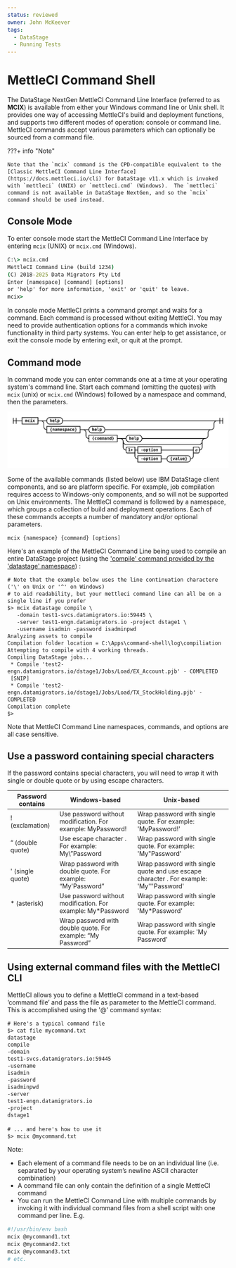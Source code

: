 ```yaml
---
status: reviewed
owner: John McKeever
tags:
  - DataStage
  - Running Tests
---
```

# MettleCI Command Shell

The DataStage NextGen MettleCI Command Line Interface (referred to as **MCIX**) is available from either your Windows command line or Unix shell.  It provides one way of accessing MettleCI's build and deployment functions, and supports two different modes of operation: console or command line.  MettleCI commands accept various parameters which can optionally be sourced from a command file.

???+ info "Note"

    Note that the `mcix` command is the CPD-compatible equivalent to the [Classic MettleCI Command Line Interface](https://docs.mettleci.io/cli) for DataStage v11.x which is invoked with `mettleci` (UNIX) or `mettleci.cmd` (Windows).  The `mettleci` command is not available in DataStage NextGen, and so the `mcix` command should be used instead.

## Console Mode

To enter console mode start the MettleCI Command Line Interface by entering `mcix` (UNIX) or `mcix.cmd` (Windows). 

```bat
C:\> mcix.cmd
MettleCI Command Line (build 1234)
(C) 2018-2025 Data Migrators Pty Ltd
Enter [namespace] [command] [options]
or 'help' for more information, 'exit' or 'quit' to leave.
mcix>
```

In console mode MettleCI prints a command prompt and waits for a command. Each command is processed without exiting MettleCI. You may need to provide authentication options for a commands which invoke functionality in third party systems.  You can enter help to get assistance, or exit the console mode by entering exit, or quit at the prompt.

## Command mode

In command mode you can enter commands one at a time at your operating system's command line. Start each command (omitting the quotes) with `mcix` (unix) or `mcix.cmd` (Windows) followed by a namespace and command, then the parameters.

![command mode](../railroads/svgs/cli-command-mode.svg "command mode")

Some of the available commands (listed below) use IBM DataStage client components, and so are platform specific.  For example, job compilation requires access to Windows-only components, and so will not be supported on Unix environments.  The MettleCI command is followed by a namespace, which groups a collection of build and deployment operations.  Each of these commands accepts a number of mandatory and/or optional parameters. 


```
mcix {namespace} {command} [options]
```

Here's an example of the MettleCI Command Line being used to compile an entire DataStage project (using the ['compile' command provided by the 'datastage' namespace](datastage-namespace.md)) :

```shell
# Note that the example below uses the line continuation charactere ('\' on Unix or '^' on Windows)
# to aid readability, but your mettleci command line can all be on a single line if you prefer 
$> mcix datastage compile \
   -domain test1-svcs.datamigrators.io:59445 \
   -server test1-engn.datamigrators.io -project dstage1 \
   -username isadmin -password isadminpwd
Analyzing assets to compile
Compilation folder location = C:\Apps\command-shell\log\compiliation
Attempting to compile with 4 working threads.
Compiling DataStage jobs...
 * Compile 'test2-engn.datamigrators.io/dstage1/Jobs/Load/EX_Account.pjb' - COMPLETED
 [SNIP]
 * Compile 'test2-engn.datamigrators.io/dstage1/Jobs/Load/TX_StockHolding.pjb' - COMPLETED
Compilation complete
$> 
```

Note that MettleCI Command Line namespaces, commands, and options are all case sensitive. 

## Use a password containing special characters

If the password contains special characters, you will need to wrap it with single or double quote or by using escape characters.

| Password contains | Windows-based | Unix-based |
|-------------------|---------------|------------|
| ! (exclamation) | Use password without modification. For example: MyPassword! | Wrap password with single quote.  For example: 'MyPassword!' |
| “ (double quote) | Use escape character \. For example: My\”Password | Wrap password with single quote.  For example: 'My"Password' |
| ' (single quote) | Wrap password with double quote.  For example: “My'Password” | Wrap password with single quote and use escape character \.  For example: 'My'\''Password' |
| * (asterisk) | Use password without modification. For example: My*Password | Wrap password with single quote.  For example: 'My*Password' |
| <space> | Wrap password with double quote.  For example: “My Password” | Wrap password with single quote.  For example: 'My Password' |

## Using external command files with the MettleCI CLI

MettleCI allows you to define a MettleCI command in a text-based ‘command file’ and pass the file as parameter to the MettleCI command.  This is accomplished using the '@' command syntax: 

```shell
# Here's a typical command file
$> cat file mycommand.txt
datastage
compile
-domain
test1-svcs.datamigrators.io:59445
-username
isadmin
-password
isadminpwd
-server
test1-engn.datamigrators.io
-project
dstage1

# ... and here's how to use it
$> mcix @mycommand.txt
```

Note:

* Each element of a command file needs to be on an individual line (i.e. separated by your operating system’s newline ASCII character combination)
* A command file can only contain the definition of a single MettleCI command
* You can run the MettleCI Command Line with multiple commands by invoking it with individual command files from a shell script with one command per line. E.g.

```bash
#!/usr/bin/env bash
mcix @mycommand1.txt
mcix @mycommand2.txt
mcix @mycommand3.txt
# etc.
``` 